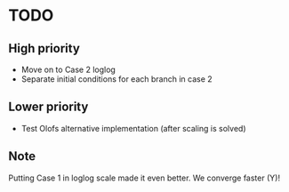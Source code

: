 # TODO

## High priority
- Move on to Case 2 loglog
- Separate initial conditions for each branch in case 2

## Lower priority
- Test Olofs alternative implementation (after scaling is solved)



## Note
Putting Case 1 in loglog scale made it even better. We converge faster (Y)!